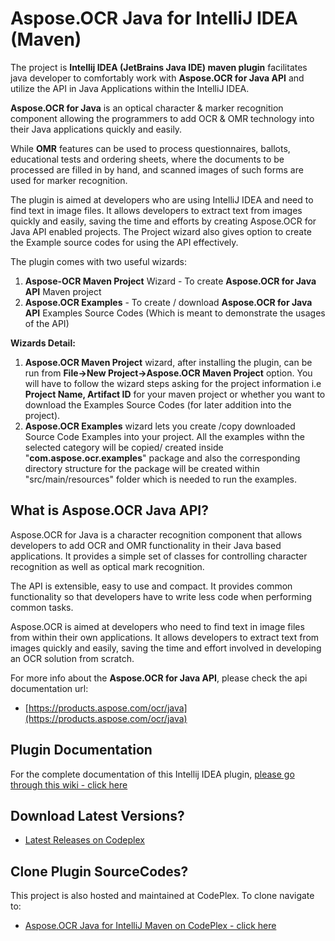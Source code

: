 ﻿# Aspose.OCR Java for IntelliJ IDEA (Maven)

The project is **Intellij IDEA (JetBrains Java IDE) maven plugin** facilitates java developer to comfortably work with **Aspose.OCR for Java API** and utilize the API in Java Applications within the IntelliJ IDEA.

**Aspose.OCR for Java** is an optical character & marker recognition component allowing the programmers to add OCR & OMR technology into their Java applications quickly and easily. 

While **OMR** features can be used to process questionnaires, ballots, educational tests and ordering sheets, where the documents to be processed are filled in by hand, and scanned images of such forms are used for marker recognition.

The plugin is aimed at developers who are using IntelliJ IDEA and need to find text in image files. It allows developers to extract text from images quickly and easily, saving the time and efforts by creating Aspose.OCR for Java API enabled projects. The Project wizard also gives option to create the Example source codes for using the API effectively.

The plugin comes with two useful wizards:

1.  **Aspose-OCR Maven Project** Wizard - To create **Aspose.OCR for Java API** Maven project
2.  **Aspose.OCR Examples** - To create / download **Aspose.OCR for Java API** Examples Source Codes (Which is meant to demonstrate the usages of the API)

**Wizards Detail:**

1.  **Aspose.OCR Maven Project** wizard, after installing the plugin, can be run from **File->New Project->Aspose.OCR Maven Project** option. You will have to follow the wizard steps asking for the project information i.e **Project Name, Artifact ID** for your maven project or whether you want to download the Examples Source Codes (for later addition into the project).
2.  **Aspose.OCR Examples** wizard lets you create /copy downloaded Source Code Examples into your project. All the examples withn the selected category will be copied/ created inside "**com.aspose.ocr.examples**" package and also the corresponding directory structure for the package will be created within "src/main/resources" folder which is needed to run the examples.

## What is Aspose.OCR Java API?

Aspose.OCR for Java is a character recognition component that allows developers to add OCR and OMR functionality in their Java based applications. It provides a simple set of classes for controlling character recognition as well as optical mark recognition.

The API is extensible, easy to use and compact. It provides common functionality so that developers have to write less code when performing common tasks.

Aspose.OCR is aimed at developers who need to find text in image files from within their own applications. It allows developers to extract text from images quickly and easily, saving the time and effort involved in developing an OCR solution from scratch.

For more info about the **Aspose.OCR for Java API**, please check the api documentation url:

* [https://products.aspose.com/ocr/java](https://products.aspose.com/ocr/java)

## Plugin Documentation

For the complete documentation of this Intellij IDEA plugin, [please go through this wiki - click here](http://goo.gl/nTwBgf)

## Download Latest Versions?

* [Latest Releases on Codeplex](https://asposeocrjavaintellij.codeplex.com/releases)

## Clone Plugin SourceCodes?

This project is also hosted and maintained at CodePlex. To clone navigate to: 

* [Aspose.OCR Java for IntelliJ Maven on CodePlex - click here](https://asposeocrjavaintellij.codeplex.com/SourceControl/latest)
